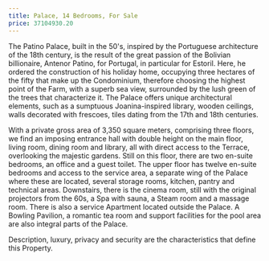 ```yaml
---
title: Palace, 14 Bedrooms, For Sale
price: 37104930.20
---
```


The Patino Palace, built in the 50's, inspired by the Portuguese architecture of the 18th century, is the result of the great passion of the Bolivian billionaire, Antenor Patino, for Portugal, in particular for Estoril. Here, he ordered the construction of his holiday home, occupying three hectares of the fifty that make up the Condominium, therefore choosing the highest point of the Farm, with a superb sea view, surrounded by the lush green of the trees that characterize it. The Palace offers unique architectural elements, such as a sumptuous Joanina-inspired library, wooden ceilings, walls decorated with frescoes, tiles dating from the 17th and 18th centuries.

With a private gross area of 3,350 square meters, comprising three floors, we find an imposing entrance hall with double height on the main floor, living room, dining room and library, all with direct access to the Terrace, overlooking the majestic gardens. Still on this floor, there are two en-suite bedrooms, an office and a guest toilet. The upper floor has twelve en-suite bedrooms and access to the service area, a separate wing of the Palace where these are located, several storage rooms, kitchen, pantry and technical areas. Downstairs, there is the cinema room, still with the original projectors from the 60s, a Spa with sauna, a Steam room and a massage room. There is also a service Apartment located outside the Palace. A Bowling Pavilion, a romantic tea room and support facilities for the pool area are also integral parts of the Palace.

Description, luxury, privacy and security are the characteristics that define this Property.
